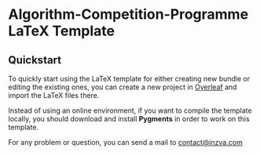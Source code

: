 # Algorithm-Competition-Programme LaTeX Template

## Quickstart

To quickly start using the LaTeX template for either creating new bundle or editing the existing ones, you can create a new project in [Overleaf](https://overleaf.com) and import the LaTeX files there.

Instead of using an online environment, if you want to compile the template locally, you should download and install **Pygments** in order to work on this template. 

For any problem or question, you can send a mail to contact@inzva.com